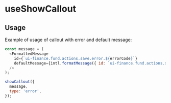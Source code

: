 # useShowCallout

## Usage

Example of usage of callout with error and default message:
```javascript
const message = (
  <FormattedMessage
    id={`ui-finance.fund.actions.save.error.${errorCode}`}
    defaultMessage={intl.formatMessage({ id: `ui-finance.fund.actions.save.error.${ERROR_CODE_GENERIC}` })}
  />
);

showCallout({
  message,
  type: 'error',
});
```
